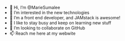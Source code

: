 - 👋 Hi, I’m @MarieSumalee
- 👀 I’m interested in the new technologies 
- 🌱 I’m a front end developer, and JAMstack is awesome!
- 🧢  I like to stay busy and keep on learning new stuff
- 💞️ I’m looking to collaborate on GitHub 
- 📫 Reach me here at my webwite 

<!---
MarieSumalee/MarieSumalee is a ✨ special ✨ repository because its `README.md` (this file) appears on your GitHub profile.
You can click the Preview link to take a look at your changes.
--->
